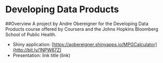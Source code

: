 # Developing Data Products

##Overview
A project by Andre Obereigner for the Developing Data Products course offered by Coursera and the Johns Hopkins Bloomberg School of Public Health.

* Shiny application: [https://aobereigner.shinyapps.io/MPGCalculator](http://bit.ly/1NPW67Z)
* Presentation: link title (link)
